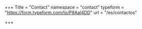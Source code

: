 +++
Title = "Contact"
namespace = "contact"
typeform = "https://form.typeform.com/to/P8Aal4DD"
url = "/es/contactos"

+++